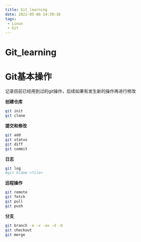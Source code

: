 ```yaml
---
title: Git_learning
date: 2022-05-06 14:39:10
tags: 
 - Linux
 - Git
---
```


# Git_learning

# Git基本操作

记录目前已经用到过的git操作，后续如果有发生新的操作再进行修改

**创建仓库**

```bash
git init
git clone
```

**提交和修改**

```bash
git add
git status
git diff
git commit
```

**日志**

```bash
git log
#git blame <file>
```

**远程操作**

```bash
git remote
git fetch
git pull
git push
```

**分支**

```bash
git branch -a -v -av -d -b
git checkout
git merge
```


